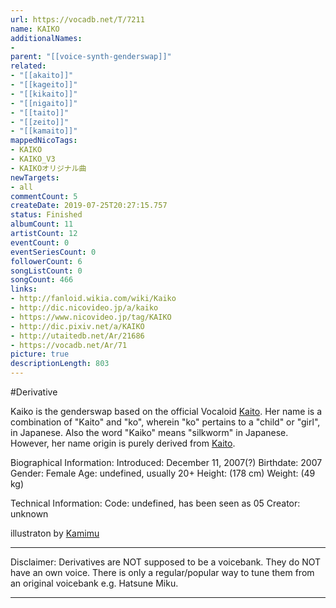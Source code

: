 ```yaml
---
url: https://vocadb.net/T/7211
name: KAIKO
additionalNames: 
- 
parent: "[[voice-synth-genderswap]]"
related:
- "[[akaito]]"
- "[[kageito]]"
- "[[kikaito]]"
- "[[nigaito]]"
- "[[taito]]"
- "[[zeito]]"
- "[[kamaito]]"
mappedNicoTags:
- KAIKO
- KAIKO_V3
- KAIKOオリジナル曲
newTargets:
- all
commentCount: 5
createDate: 2019-07-25T20:27:15.757
status: Finished
albumCount: 11
artistCount: 12
eventCount: 0
eventSeriesCount: 0
followerCount: 6
songListCount: 0
songCount: 466
links: 
- http://fanloid.wikia.com/wiki/Kaiko
- http://dic.nicovideo.jp/a/kaiko
- https://www.nicovideo.jp/tag/KAIKO
- http://dic.pixiv.net/a/KAIKO
- http://utaitedb.net/Ar/21686
- https://vocadb.net/Ar/71
picture: true
descriptionLength: 803
---
```


#Derivative

Kaiko is the genderswap based on the official Vocaloid [Kaito](https://vocadb.net/Ar/71). Her name is a combination of "Kaito" and "ko", wherein "ko" pertains to a "child" or "girl", in Japanese. Also the word "Kaiko" means "silkworm" in Japanese. However, her name origin is purely derived from [Kaito](https://vocadb.net/Ar/71).

Biographical Information:
Introduced: December 11, 2007(?)
Birthdate: 2007
Gender: Female
Age: undefined, usually 20+
Height: (178 cm)
Weight: (49 kg)

Technical Information:
Code: undefined, has been seen as 05
Creator: unknown

illustraton by [Kamimu](https://vocadb.net/Ar/2692)
___
Disclaimer:
Derivatives are NOT supposed to be a voicebank. They do NOT have an own voice. There is only a regular/popular way to tune them from an original voicebank e.g. Hatsune Miku.

---

